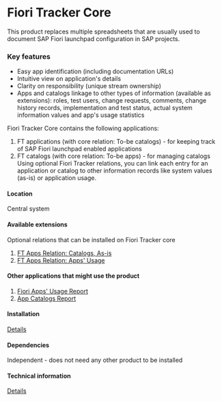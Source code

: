 # Fiori Tracker Core

This product replaces multiple spreadsheets that are usually used to document SAP Fiori launchpad configuration in SAP projects.

### Key features
- Easy app identification (including documentation URLs)
- Intuitive view on application's details 
- Clarity on responsibility (unique stream ownership)
- Apps and catalogs linkage to other types of information (available as extensions): roles, test users, change requests, comments, change history records, implementation and test status, actual system information values and app's usage statistics

Fiori Tracker Core contains the following applications:  
1. FT applications (with core relation: To-be catalogs) - for keeping track of SAP Fiori launchpad enabled applications
2. FT catalogs (with core relation: To-be apps) - for managing catalogs Using optional Fiori Tracker relations, you can link each entry for an application or catalog to other information records like system values (as-is) or application usage.

#### Location
Central system

#### Available extensions
Optional relations that can be installed on Fiori Tracker core
1. [FT Apps Relation: Catalogs, As-is](ft-apps-rel-catalogs-asis.md)
2. [FT Apps Relation: Apps' Usage](ft-apps-rel-appsusage.md)

#### Other applications that might use the product
1. [Fiori Apps' Usage Report](fa.md)
2. [App Catalogs Report](ac.md)

#### Installation 
[Details](/inst/ft-core.md)

#### Dependencies
Independent - does not need any other product to be installed

#### Technical information
[Details](/tech/ft-core.md) 